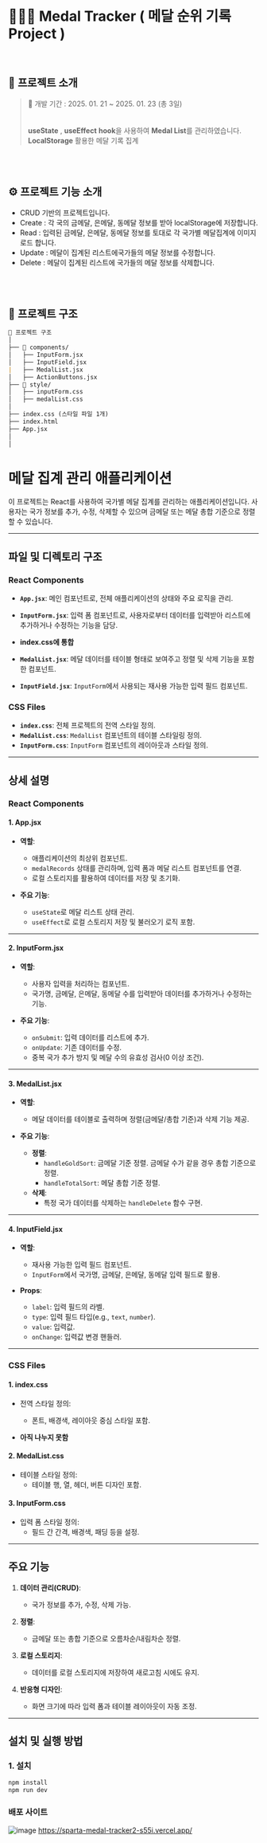 

# 🥇🥈🥉 Medal Tracker ( 메달 순위 기록 Project ) 


<br/>

## 💬 프로젝트 소개
> 📅 개발 기간 : 2025. 01. 21 ~ 2025. 01. 23 (총 3일)
> <br><br>
> <br> **useState** , **useEffect** **hook**을 사용하여 **Medal List**를 관리하였습니다.
> **LocalStorage** 활용한 메달 기록 집계

<br>
<br>

## ⚙ 프로젝트 기능 소개
- CRUD 기반의 프로젝트입니다.
- Create : 각 국의 금메달, 은메달, 동메달 정보를 받아 localStorage에 저장합니다.
- Read : 입력된 금메달, 은메달, 동메달 정보를 토대로 각 국가별 메달집계에 이미지 로드 합니다.
- Update : 메달이 집계된 리스트에국가들의 메달 정보를 수정합니다.
- Delete : 메달이 집계된 리스트에 국가들의 메달 정보를 삭제합니다.
<br>
<br>

## 📁 프로젝트 구조
```markdown
📁 프로젝트 구조
│
├── 📁 components/
│   ├── InputForm.jsx
│   ├── InputField.jsx
|   ├── MedalList.jsx
│   ├── ActionButtons.jsx
├── 📁 style/
│   ├── inputForm.css
│   ├── medalList.css
│   
├── index.css (스타일 파일 1개)
├── index.html
├── App.jsx
│   
│

```
# 메달 집계 관리 애플리케이션

이 프로젝트는 React를 사용하여 국가별 메달 집계를 관리하는 애플리케이션입니다. 사용자는 국가 정보를 추가, 수정, 삭제할 수 있으며 금메달 또는 메달 총합 기준으로 정렬할 수 있습니다.

---

## **파일 및 디렉토리 구조**

### **React Components**
- **`App.jsx`**: 메인 컴포넌트로, 전체 애플리케이션의 상태와 주요 로직을 관리.
- **`InputForm.jsx`**: 입력 폼 컴포넌트로, 사용자로부터 데이터를 입력받아 리스트에 추가하거나 수정하는 기능을 담당.

- **index.css에 통합**
- **`MedalList.jsx`**: 메달 데이터를 테이블 형태로 보여주고 정렬 및 삭제 기능을 포함한 컴포넌트.
- **`InputField.jsx`**: `InputForm`에서 사용되는 재사용 가능한 입력 필드 컴포넌트.

### **CSS Files**
- **`index.css`**: 전체 프로젝트의 전역 스타일 정의.
- **`MedalList.css`**: `MedalList` 컴포넌트의 테이블 스타일링 정의.
- **`InputForm.css`**: `InputForm` 컴포넌트의 레이아웃과 스타일 정의.

---

## **상세 설명**

### **React Components**

#### **1. App.jsx**
- **역할**:
  - 애플리케이션의 최상위 컴포넌트.
  - `medalRecords` 상태를 관리하며, 입력 폼과 메달 리스트 컴포넌트를 연결.
  - 로컬 스토리지를 활용하여 데이터를 저장 및 초기화.

- **주요 기능**:
  - `useState`로 메달 리스트 상태 관리.
  - `useEffect`로 로컬 스토리지 저장 및 불러오기 로직 포함.

---

#### **2. InputForm.jsx**
- **역할**:
  - 사용자 입력을 처리하는 컴포넌트.
  - 국가명, 금메달, 은메달, 동메달 수를 입력받아 데이터를 추가하거나 수정하는 기능.

- **주요 기능**:
  - `onSubmit`: 입력 데이터를 리스트에 추가.
  - `onUpdate`: 기존 데이터를 수정.
  - 중복 국가 추가 방지 및 메달 수의 유효성 검사(0 이상 조건).

---

#### **3. MedalList.jsx**
- **역할**:
  - 메달 데이터를 테이블로 출력하며 정렬(금메달/총합 기준)과 삭제 기능 제공.

- **주요 기능**:
  - **정렬**:
    - `handleGoldSort`: 금메달 기준 정렬. 금메달 수가 같을 경우 총합 기준으로 정렬.
    - `handleTotalSort`: 메달 총합 기준 정렬.
  - **삭제**:
    - 특정 국가 데이터를 삭제하는 `handleDelete` 함수 구현.

---

#### **4. InputField.jsx**
- **역할**:
  - 재사용 가능한 입력 필드 컴포넌트.
  - `InputForm`에서 국가명, 금메달, 은메달, 동메달 입력 필드로 활용.

- **Props**:
  - `label`: 입력 필드의 라벨.
  - `type`: 입력 필드 타입(e.g., `text`, `number`).
  - `value`: 입력값.
  - `onChange`: 입력값 변경 핸들러.

---

### **CSS Files**

#### **1. index.css**
- 전역 스타일 정의:
  - 폰트, 배경색, 레이아웃 중심 스타일 포함.
 
- **아직 나누지 못함**

#### **2. MedalList.css**
- 테이블 스타일 정의:
  - 테이블 행, 열, 헤더, 버튼 디자인 포함.

#### **3. InputForm.css**
- 입력 폼 스타일 정의:
  - 필드 간 간격, 배경색, 패딩 등을 설정.

---

## **주요 기능**

1. **데이터 관리(CRUD)**:
   - 국가 정보를 추가, 수정, 삭제 가능.

2. **정렬**:
   - 금메달 또는 총합 기준으로 오름차순/내림차순 정렬.

3. **로컬 스토리지**:
   - 데이터를 로컬 스토리지에 저장하여 새로고침 시에도 유지.

4. **반응형 디자인**:
   - 화면 크기에 따라 입력 폼과 테이블 레이아웃이 자동 조정.

---

## **설치 및 실행 방법**

### 1. **설치**
```bash
npm install
npm run dev
```

### 배포 사이트 
![image](https://github.com/user-attachments/assets/77abc659-6f0a-404c-b16a-f2663f4662c7)
https://sparta-medal-tracker2-s55i.vercel.app/

